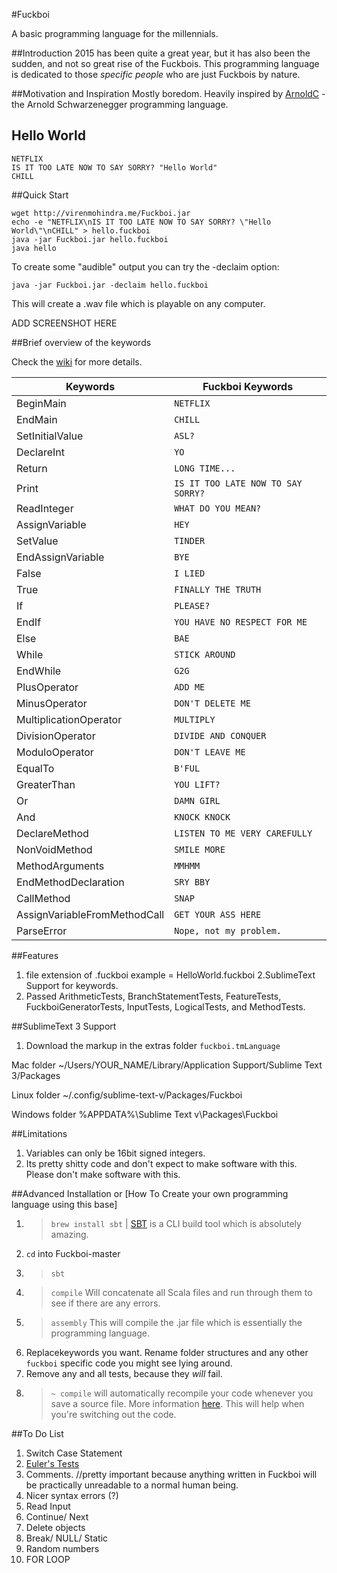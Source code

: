 #Fuckboi

A basic programming language for the millennials.

##Introduction
2015 has been quite a great year, but it has also been the sudden, and not so great rise of the Fuckbois. This programming language is dedicated to those *specific people* who are just Fuckbois by nature.

##Motivation and Inspiration
Mostly boredom. Heavily inspired by [ArnoldC](https://github.com/lhartikk/ArnoldC) - the Arnold Schwarzenegger programming language.

## Hello World
	NETFLIX
	IS IT TOO LATE NOW TO SAY SORRY? "Hello World"
	CHILL

##Quick Start

	wget http://virenmohindra.me/Fuckboi.jar
	echo -e "NETFLIX\nIS IT TOO LATE NOW TO SAY SORRY? \"Hello World\"\nCHILL" > hello.fuckboi
	java -jar Fuckboi.jar hello.fuckboi
	java hello

To create some "audible" output you can try the -declaim option:

	java -jar Fuckboi.jar -declaim hello.fuckboi

This will create a .wav file which is playable on any computer.

ADD SCREENSHOT HERE

##Brief overview of the keywords

Check the [wiki](https://github.com/VirenMohindra/Fuckboi/wiki) for more details.

Keywords 						| Fuckboi Keywords
--------------------------------|------------------------------------------------------
BeginMain                       | `NETFLIX`
EndMain                         | `CHILL`
SetInitialValue                 | `ASL?`
DeclareInt                      | `YO`
Return                          | `LONG TIME...`
Print                           | `IS IT TOO LATE NOW TO SAY SORRY?`
ReadInteger                     | `WHAT DO YOU MEAN?`
AssignVariable                  | `HEY`
SetValue                        | `TINDER`
EndAssignVariable               | `BYE`
False	                        | `I LIED`
True                            | `FINALLY THE TRUTH`
If                              | `PLEASE?`
EndIf                           | `YOU HAVE NO RESPECT FOR ME`
Else                            | `BAE`
While                           | `STICK AROUND`
EndWhile                        | `G2G` 
PlusOperator                    | `ADD ME`
MinusOperator                   | `DON'T DELETE ME`
MultiplicationOperator          | `MULTIPLY`
DivisionOperator                | `DIVIDE AND CONQUER`
ModuloOperator                  | `DON'T LEAVE ME`
EqualTo                         | `B'FUL`
GreaterThan                     | `YOU LIFT?`
Or                              | `DAMN GIRL`
And                             | `KNOCK KNOCK`
DeclareMethod                   | `LISTEN TO ME VERY CAREFULLY`
NonVoidMethod                   | `SMILE MORE`
MethodArguments                 | `MMHMM`
EndMethodDeclaration            | `SRY BBY`
CallMethod                      | `SNAP`
AssignVariableFromMethodCall    | `GET YOUR ASS HERE`
ParseError                      | `Nope, not my problem.`

##Features
1. file extension of .fuckboi
	example = HelloWorld.fuckboi
2.SublimeText Support for keywords.
3. Passed ArithmeticTests, BranchStatementTests, FeatureTests, FuckboiGeneratorTests, InputTests, LogicalTests, and MethodTests.

##SublimeText 3 Support
1. Download the markup in the extras folder `fuckboi.tmLanguage`

Mac folder
~/Users/YOUR_NAME/Library/Application Support/Sublime Text 3/Packages

Linux folder
~/.config/sublime-text-v/Packages/Fuckboi

Windows folder
%APPDATA%\Sublime Text v\Packages\Fuckboi

##Limitations
1. Variables can only be 16bit signed integers.
2. Its pretty shitty code and don't expect to make software with this. Please don't make software with this.

##Advanced Installation or [How To Create your own programming language using this base]
1. > `brew install sbt` | [SBT](http://www.scala-sbt.org/download.html) is a CLI build tool which is absolutely amazing.
2. `cd` into Fuckboi-master
3. > `sbt` 
4. > `compile` Will concatenate all Scala files and run through them to see if there are any errors.
5. > `assembly` This will compile the .jar file which is essentially the programming language.
6. Replacekeywords you want. Rename folder structures and any other `fuckboi` specific code you might see lying around.
7. Remove any and all tests, because they *will* fail. 
7. > `~ compile` will automatically recompile your code whenever you save a source file. More information [here](http://www.scala-sbt.org/0.13/tutorial/Running.html). This will help when you're switching out the code.

##To Do List
1. Switch Case Statement
2. [Euler's Tests](https://projecteuler.net/)
3. Comments. //pretty important because anything written in Fuckboi will be practically unreadable to a normal human being.
4. Nicer syntax errors (?)
5. Read Input
6. Continue/ Next
7. Delete objects
8. Break/ NULL/ Static
9. Random numbers
10. FOR LOOP